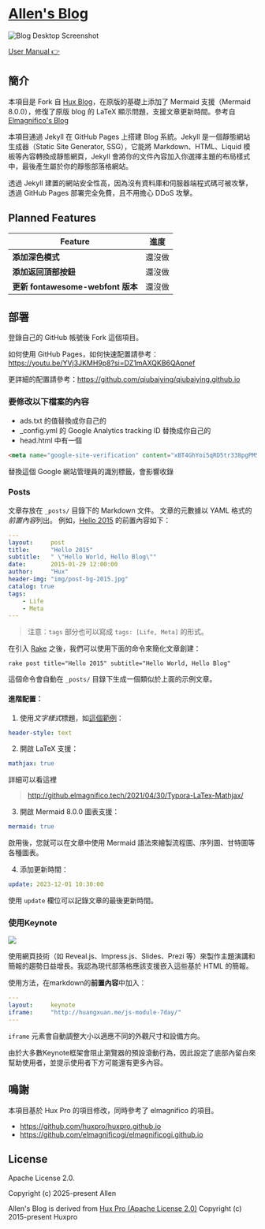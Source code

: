 # [Allen's Blog](https://blog.allenspace.dpdns.org/)

![Blog Desktop Screenshot](http://huangxuan.me/img/blog-desktop.jpg)

[User Manual 👉](_doc/Manual.md)

## 簡介

本項目是 Fork 自 [Hux Blog](https://huangxuan.me)，在原版的基礎上添加了 Mermaid 支援（Mermaid 8.0.0），修復了原版 blog 的 LaTeX 顯示問題，支援文章更新時間。參考自 [Elmagnifico's Blog](https://github.com/elmagnificogi/elmagnificogi.github.io)

本項目通過 Jekyll 在 GitHub Pages 上搭建 Blog 系統。Jekyll 是一個靜態網站生成器（Static Site Generator, SSG），它能將 Markdown、HTML、Liquid 模板等內容轉換成靜態網頁，Jekyll 會將你的文件內容加入你選擇主題的布局樣式中，最後產生屬於你的靜態部落格網站。

透過 Jekyll 建置的網站安全性高，因為沒有資料庫和伺服器端程式碼可被攻擊，透過 GitHub Pages 部署完全免費，且不用擔心 DDoS 攻擊。

## Planned Features

| **Feature**                      | 進度     |
| -------------------------------- | -------- |
| **添加深色模式**                 | 還沒做   |
| **添加返回頂部按鈕**             | 還沒做   |
| **更新 fontawesome-webfont 版本** | 還沒做   |

## 部署

登錄自己的 GitHub 帳號後 Fork 這個項目。

如何使用 GitHub Pages，如何快速配置請參考：https://youtu.be/YVj3JKMH9p8?si=DZ1mAXQKB6QApnef

更詳細的配置請參考：https://github.com/qiubaiying/qiubaiying.github.io

### 要修改以下檔案的內容

- ads.txt 的值替換成你自己的
- _config.yml 的 Google Analytics tracking ID 替換成你自己的
- head.html 中有一個

```html
<meta name="google-site-verification" content="xBT4GhYoi5qRD5tr338pgPM5OWHHIDR6mNg1a3euekI" />
```

替換這個 Google 網站管理員的識別標籤，會影響收錄

### Posts

文章存放在 `_posts/` 目錄下的 Markdown 文件。
文章的元數據以 YAML 格式的*前置內容*列出。
例如，[Hello 2015](https://huangxuan.me/2015/01/29/hello-2015/) 的前置內容如下：

```yml
---
layout:     post
title:      "Hello 2015"
subtitle:   " \"Hello World, Hello Blog\""
date:       2015-01-29 12:00:00
author:     "Hux"
header-img: "img/post-bg-2015.jpg"
catalog: true
tags:
    - Life
    - Meta
---
```

> 注意：`tags` 部分也可以寫成 `tags: [Life, Meta]` 的形式。

在引入 [Rake](https://github.com/ruby/rake) 之後，我們可以使用下面的命令來簡化文章創建：

```
rake post title="Hello 2015" subtitle="Hello World, Hello Blog"
```

這個命令會自動在 `_posts/` 目錄下生成一個類似於上面的示例文章。

#### 進階配置：

1. 使用*文字樣式*標題，如[這個範例](https://huangxuan.me/2020/04/03/react-hooks-vue-composition)：

```yml
header-style: text 
```

2. 開啟 LaTeX 支援：

```yml
mathjax: true
```
詳細可以看這裡 
> http://github.elmagnifico.tech/2021/04/30/Typora-LaTex-Mathjax/

3. 開啟 Mermaid 8.0.0 圖表支援：

```yml
mermaid: true
```

啟用後，您就可以在文章中使用 Mermaid 語法來繪製流程圖、序列圖、甘特圖等各種圖表。

4. 添加更新時間：

```yml
update: 2023-12-01 10:30:00
```

使用 `update` 欄位可以記錄文章的最後更新時間。

### 使用Keynote

![](http://huangxuan.me/img/blog-keynote.jpg)

使用網頁技術（如 Reveal.js、Impress.js、Slides、Prezi 等）來製作主題演講和簡報的趨勢日益增長。我認為現代部落格應該支援嵌入這些基於 HTML 的簡報。

使用方法，在markdown的**前置內容**中加入：

```yml
---
layout:     keynote
iframe:     "http://huangxuan.me/js-module-7day/"
---
```

`iframe` 元素會自動調整大小以適應不同的外觀尺寸和設備方向。

由於大多數Keynote框架會阻止瀏覽器的預設滾動行為，因此設定了底部內留白來幫助使用者，並提示使用者下方可能還有更多內容。

## 鳴謝

本項目基於 Hux Pro 的項目修改，同時參考了 elmagnifico 的項目。

- https://github.com/huxpro/huxpro.github.io
- https://github.com/elmagnificogi/elmagnificogi.github.io

## License

Apache License 2.0.

Copyright (c) 2025-present Allen

Allen's Blog is derived from [Hux Pro (Apache License 2.0)](https://github.com/huxpro/huxpro.github.io) Copyright (c) 2015-present Huxpro
